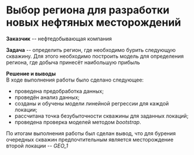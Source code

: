 # Выбор региона для разработки новых нефтяных месторождений
**Заказчик** -- нефтедобывающая компания  
  
**Задача** -- определить регион, где необходимо бурить следующую скважину. Для этого необходимо построить модель для определения региона, где добыча принесёт наибольшую прибыль  
  
**Решение и выводы**  
В ходе выполнения работы было сделано следующее:
- проведена предобработка данных;
- проведён анализ данных;
- созданы и обучены модели линейной регрессии для каждой локации;  
- рассчитана точка безубыточности скважины для заданных локаций;
- проведена проверка моделей методом *bootstrap*. 
  
По итогам выполнения работы был сделан вывод, что для бурения очередных скважин предпочтительным является месторождение второй локации -- *GEO_1*